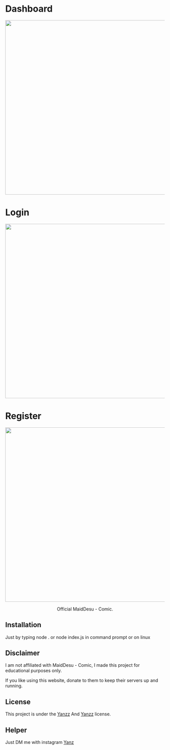 <h1>Dashboard</h1>
<p align="center">
  <img src="https://raw.githubusercontent.com/Yanzz231/MaidDesu-Comic/master/lib/desa.PNG" width="550" />
</p>
<h1>Login</h1>
<p align="center">
  <img src="https://raw.githubusercontent.com/Yanzz231/MaidDesu-Comic/master/lib/login.PNG" width="550" />
</p>
<h1>Register</h1>
<p align="center">
  <img src="https://raw.githubusercontent.com/Yanzz231/MaidDesu-Comic/master/lib/regis.PNG" width="550" />
</p>

<p align="center">Official MaidDesu - Comic.</p>

## Installation

Just by typing node . or node index.js in command prompt or on linux

## Disclaimer

I am not affiliated with MaidDesu - Comic, I made this project for educational purposes only.

If you like using this website, donate to them to keep their servers up and running.

## License

This project is under the [Yanzz](https://github.com/Yanzz231) And [Yanzz](https://github.com/RDTUTORIAL) license. 

## Helper

Just DM me with instagram [Yanz](https://www.instagram.com/iyanmikasa/)
